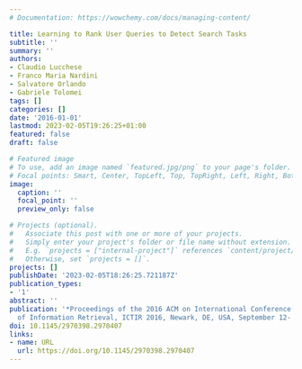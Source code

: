 ```yaml
---
# Documentation: https://wowchemy.com/docs/managing-content/

title: Learning to Rank User Queries to Detect Search Tasks
subtitle: ''
summary: ''
authors:
- Claudio Lucchese
- Franco Maria Nardini
- Salvatore Orlando
- Gabriele Tolomei
tags: []
categories: []
date: '2016-01-01'
lastmod: 2023-02-05T19:26:25+01:00
featured: false
draft: false

# Featured image
# To use, add an image named `featured.jpg/png` to your page's folder.
# Focal points: Smart, Center, TopLeft, Top, TopRight, Left, Right, BottomLeft, Bottom, BottomRight.
image:
  caption: ''
  focal_point: ''
  preview_only: false

# Projects (optional).
#   Associate this post with one or more of your projects.
#   Simply enter your project's folder or file name without extension.
#   E.g. `projects = ["internal-project"]` references `content/project/deep-learning/index.md`.
#   Otherwise, set `projects = []`.
projects: []
publishDate: '2023-02-05T18:26:25.721187Z'
publication_types:
- '1'
abstract: ''
publication: '*Proceedings of the 2016 ACM on International Conference on the Theory
  of Information Retrieval, ICTIR 2016, Newark, DE, USA, September 12- 6, 2016*'
doi: 10.1145/2970398.2970407
links:
- name: URL
  url: https://doi.org/10.1145/2970398.2970407
---
```

